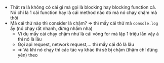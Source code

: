 - Thật ra là không có cái gì mà gọi là blocking hay blocking function cả. Nó chỉ là 1 cái function hay là cái method nào đó mà nó chạy chậm mà thôi
- Mà cái thứ nào thì consider là chậm? => thì mấy cái thứ mà `console.log` ấy (nó chạy rất nhanh, đừng nhầm nha)
  - Ví dụ mấy cái chạy chậm như là cái vòng for mà lặp 1 triệu lần vậy á thì nó là lâu
  - Gọi api request, network request,... thì mấy cái đó là lâu
  - => Và khi nó chạy thì các tác vụ khác thì sẽ bị chậm (thậm chí đứng yên) theo
